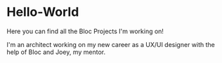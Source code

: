 # Hello-World
Here you can find all the Bloc Projects I'm working on!

I'm an architect working on my new career as a UX/UI designer with the help of Bloc and Joey, my mentor.

